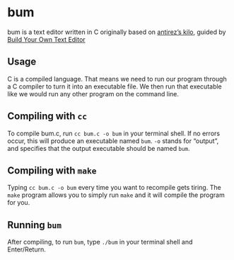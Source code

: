 # bum

bum is a text editor written in C originally based on [antirez’s kilo](http://antirez.com/news/108), guided by [Build Your Own Text Editor](https://viewsourcecode.org/snaptoken/kilo/)

## Usage

C is a compiled language. That means we need to run our program through a C compiler to turn it into an executable file. We then run that executable like we would run any other program on the command line.

## Compiling with `cc`

To compile bum.c, run `cc bum.c -o bum` in your terminal shell. If no errors occur, this will produce an executable named `bum`. `-o` stands for “output”, and specifies that the output executable should be named `bum`.

## Compiling with `make`

Typing `cc bum.c -o bum` every time you want to recompile gets tiring. The `make` program allows you to simply run `make` and it will compile the program for you.

## Running `bum`

After compiling, to run `bum`, type `./bum` in your terminal shell and Enter/Return.
